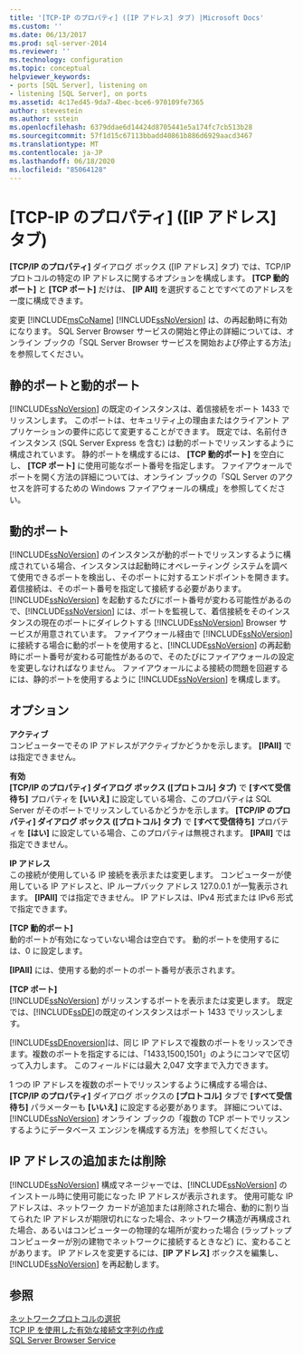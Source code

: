 ```yaml
---
title: '[TCP-IP のプロパティ] ([IP アドレス] タブ) |Microsoft Docs'
ms.custom: ''
ms.date: 06/13/2017
ms.prod: sql-server-2014
ms.reviewer: ''
ms.technology: configuration
ms.topic: conceptual
helpviewer_keywords:
- ports [SQL Server], listening on
- listening [SQL Server], on ports
ms.assetid: 4c17ed45-9da7-4bec-bce6-970109fe7365
author: stevestein
ms.author: sstein
ms.openlocfilehash: 6379ddae6d14424d8705441e5a174fc7cb513b28
ms.sourcegitcommit: 57f1d15c67113bbadd40861b886d6929aacd3467
ms.translationtype: MT
ms.contentlocale: ja-JP
ms.lasthandoff: 06/18/2020
ms.locfileid: "85064128"
---
```

# <a name="tcp-ip-properties-ip-addresses-tab"></a>[TCP-IP のプロパティ] ([IP アドレス] タブ)
  **[TCP/IP のプロパティ]** ダイアログ ボックス ([IP アドレス] タブ) では、TCP/IP プロトコルの特定の IP アドレスに関するオプションを構成します。 **[TCP 動的ポート]** と **[TCP ポート]** だけは、 **[IP All]** を選択することですべてのアドレスを一度に構成できます。  
  
 変更 [!INCLUDE[msCoName](../../includes/msconame-md.md)] [!INCLUDE[ssNoVersion](../../includes/ssnoversion-md.md)] は、の再起動時に有効になります。 SQL Server Browser サービスの開始と停止の詳細については、オンライン ブックの「SQL Server Browser サービスを開始および停止する方法」を参照してください。  
  
## <a name="static-vs-dynamic-ports"></a>静的ポートと動的ポート  
 [!INCLUDE[ssNoVersion](../../includes/ssnoversion-md.md)] の既定のインスタンスは、着信接続をポート 1433 でリッスンします。 このポートは、セキュリティ上の理由またはクライアント アプリケーションの要件に応じて変更することができます。 既定では、名前付きインスタンス (SQL Server Express を含む) は動的ポートでリッスンするように構成されています。 静的ポートを構成するには、 **[TCP 動的ポート]** を空白にし、 **[TCP ポート]** に使用可能なポート番号を指定します。 ファイアウォールでポートを開く方法の詳細については、オンライン ブックの「SQL Server のアクセスを許可するための Windows ファイアウォールの構成」を参照してください。  
  
## <a name="dynamic-ports"></a>動的ポート  
 [!INCLUDE[ssNoVersion](../../includes/ssnoversion-md.md)] のインスタンスが動的ポートでリッスンするように構成されている場合、インスタンスは起動時にオペレーティング システムを調べて使用できるポートを検出し、そのポートに対するエンドポイントを開きます。 着信接続は、そのポート番号を指定して接続する必要があります。 [!INCLUDE[ssNoVersion](../../includes/ssnoversion-md.md)] を起動するたびにポート番号が変わる可能性があるので、[!INCLUDE[ssNoVersion](../../includes/ssnoversion-md.md)] には、ポートを監視して、着信接続をそのインスタンスの現在のポートにダイレクトする [!INCLUDE[ssNoVersion](../../includes/ssnoversion-md.md)] Browser サービスが用意されています。 ファイアウォール経由で [!INCLUDE[ssNoVersion](../../includes/ssnoversion-md.md)] に接続する場合に動的ポートを使用すると、[!INCLUDE[ssNoVersion](../../includes/ssnoversion-md.md)] の再起動時にポート番号が変わる可能性があるので、そのたびにファイアウォールの設定を変更しなければなりません。 ファイアウォールによる接続の問題を回避するには、静的ポートを使用するように [!INCLUDE[ssNoVersion](../../includes/ssnoversion-md.md)] を構成します。  
  
## <a name="options"></a>オプション  
 **アクティブ**  
 コンピューターでその IP アドレスがアクティブかどうかを示します。 **[IPAll]** では指定できません。  
  
 **有効**  
 **[TCP/IP のプロパティ] ダイアログ ボックス ([プロトコル] タブ)** で **[すべて受信待ち]** プロパティを **[いいえ]** に設定している場合、このプロパティは SQL Server がそのポートでリッスンしているかどうかを示します。 **[TCP/IP のプロパティ] ダイアログ ボックス ([プロトコル] タブ)** で **[すべて受信待ち]** プロパティを **[はい]** に設定している場合、このプロパティは無視されます。 **[IPAll]** では指定できません。  
  
 **IP アドレス**  
 この接続が使用している IP 接続を表示または変更します。 コンピューターが使用している IP アドレスと、IP ループバック アドレス 127.0.0.1 が一覧表示されます。 **[IPAll]** では指定できません。 IP アドレスは、IPv4 形式または IPv6 形式で指定できます。  
  
 **[TCP 動的ポート]**  
 動的ポートが有効になっていない場合は空白です。 動的ポートを使用するには、0 に設定します。  
  
 **[IPAll]** には、使用する動的ポートのポート番号が表示されます。  
  
 **[TCP ポート]**  
 [!INCLUDE[ssNoVersion](../../includes/ssnoversion-md.md)] がリッスンするポートを表示または変更します。 既定では、[!INCLUDE[ssDE](../../includes/ssde-md.md)]の既定のインスタンスはポート 1433 でリッスンします。  
  
 [!INCLUDE[ssDEnoversion](../../includes/ssdenoversion-md.md)]は、同じ IP アドレスで複数のポートをリッスンできます。複数のポートを指定するには、「1433,1500,1501」のようにコンマで区切って入力します。 このフィールドには最大 2,047 文字まで入力できます。  
  
 1 つの IP アドレスを複数のポートでリッスンするように構成する場合は、 **[TCP/IP のプロパティ]** ダイアログ ボックスの **[プロトコル]** タブで **[すべて受信待ち]** パラメーターも **[いいえ]** に設定する必要があります。 詳細については、[!INCLUDE[ssNoVersion](../../includes/ssnoversion-md.md)] オンライン ブックの「複数の TCP ポートでリッスンするようにデータベース エンジンを構成する方法」を参照してください。  
  
## <a name="adding-or-removing-ip-addresses"></a>IP アドレスの追加または削除  
 [!INCLUDE[ssNoVersion](../../includes/ssnoversion-md.md)] 構成マネージャーでは、[!INCLUDE[ssNoVersion](../../includes/ssnoversion-md.md)] のインストール時に使用可能になった IP アドレスが表示されます。 使用可能な IP アドレスは、ネットワーク カードが追加または削除された場合、動的に割り当てられた IP アドレスが期限切れになった場合、ネットワーク構造が再構成された場合、あるいはコンピューターの物理的な場所が変わった場合 (ラップトップ コンピューターが別の建物でネットワークに接続するときなど) に、変わることがあります。 IP アドレスを変更するには、**[IP アドレス]** ボックスを編集し、[!INCLUDE[ssNoVersion](../../includes/ssnoversion-md.md)] を再起動します。  
  
## <a name="see-also"></a>参照  
 [ネットワークプロトコルの選択](../../../2014/tools/configuration-manager/choosing-a-network-protocol.md)   
 [TCP IP を使用した有効な接続文字列の作成](../../../2014/tools/configuration-manager/creating-a-valid-connection-string-using-tcp-ip.md)   
 [SQL Server Browser Service](../../../2014/tools/configuration-manager/sql-server-browser-service.md)  
  
  
